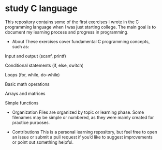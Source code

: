 # study C language

This repository contains some of the first exercises I wrote in the C programming language when I was just starting college. The main goal is to document my learning process and progress in programming.

- About
These exercises cover fundamental C programming concepts, such as:

Input and output (scanf, printf)

Conditional statements (if, else, switch)

Loops (for, while, do-while)

Basic math operations

Arrays and matrices

Simple functions


- Organization
Files are organized by topic or learning phase. Some filenames may be simple or numbered, as they were mainly created for practice purposes.

- Contributions
This is a personal learning repository, but feel free to open an issue or submit a pull request if you’d like to suggest improvements or point out something helpful.
